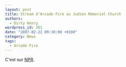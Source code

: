 ```yaml
---
layout: post
title: Stream d'Arcade Fire au Judson Memorial Church
authors:
  - Dirty Henry
wordpress_id: 361
date: "2007-02-22 09:30:00 +0100"
category: News
tags:
  - Arcade Fire
---
```


C'est sur [NPR](https://www.npr.org/2007/02/17/7273765/arcade-fire-in-concert).
